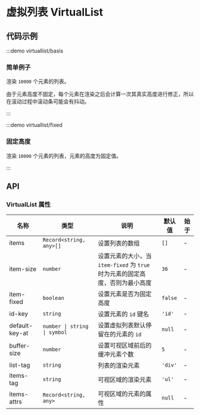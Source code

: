 # 虚拟列表 VirtualList

## 代码示例

:::demo virtuallist/basis

### 简单例子

渲染 `10000` 个元素的列表。

由于元素高度不固定，每个元素在渲染之后会计算一次其真实高度进行修正，所以在滚动过程中滚动条可能会有抖动。

:::

:::demo virtuallist/fixed

### 固定高度

渲染 `10000` 个元素的列表，元素的高度为固定值。

:::

## API

### VirtualList 属性

| 名称           | 类型                         | 说明                                                                         | 默认值  | 始于 |
| -------------- | ---------------------------- | ---------------------------------------------------------------------------- | ------- | ---- |
| items          | `Record<string, any>[]`      | 设置列表的数组                                                               | `[]`    | -    |
| item-size      | `number`                     | 设置元素的大小，当 `item-fixed` 为 `true` 时为元素的固定高度，否则为最小高度 | `36`    | -    |
| item-fixed     | `boolean`                    | 设置元素是否为固定高度                                                       | `false` | -    |
| id-key         | `string`                     | 设置元素的 `id` 键名                                                         | `'id'`  | -    |
| default-key-at | `number \| string \| symbol` | 设置虚拟列表默认停留在的元素的 `id`                                          | `null`  | -    |
| buffer-size    | `number`                     | 设置可视区域前后的缓冲元素个数                                               | `5`     | -    |
| list-tag       | `string`                     | 列表的渲染元素                                                               | `'div'` | -    |
| items-tag      | `string`                     | 可视区域的渲染元素                                                           | `'ul'`  | -    |
| items-attrs    | `Record<string, any>`        | 可视区域的元素的属性                                                         | `null`  | -    |
